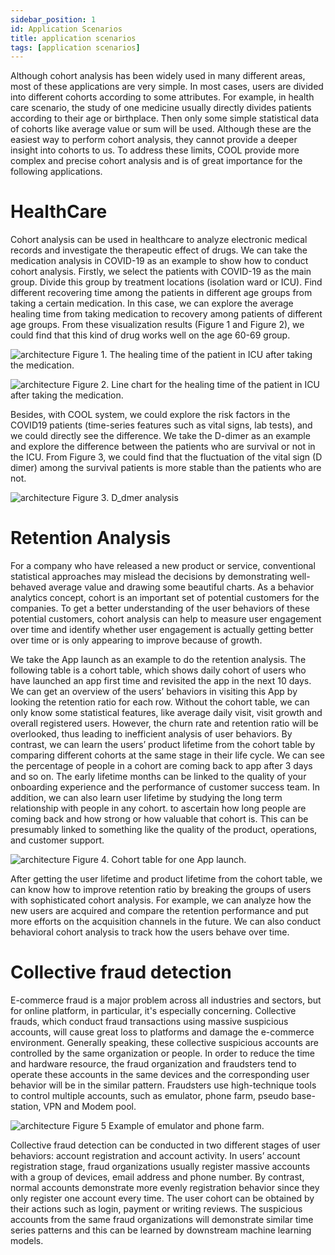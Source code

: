 ```yaml
---
sidebar_position: 1
id: Application Scenarios
title: application scenarios
tags: [application scenarios]
---
```


Although cohort analysis has been widely used in many different areas, most of these applications are very simple. In most cases, users are divided into different cohorts according to some attributes. For example, in health care scenario, the study of one medicine usually directly divides patients according to their age or birthplace. Then only some simple statistical data of cohorts like average value or sum will be used. Although these are the easiest way to perform cohort analysis, they cannot provide a deeper insight into cohorts to us. To address these limits, COOL provide more complex and precise cohort analysis and is of great importance for the following applications.

# HealthCare
Cohort analysis can be used in healthcare to analyze electronic medical records and investigate the therapeutic effect of drugs. We can take the medication analysis in COVID-19 as an example to show how to conduct cohort analysis. Firstly, we select the patients with COVID-19 as the main group. Divide this group by treatment locations (isolation ward or ICU). Find different recovering time among the patients in different age groups from taking a certain medication. In this case, we can explore the average healing time from taking medication to recovery among patients of different age groups. From these visualization results (Figure 1 and Figure 2), we could find that this kind of drug works well on the age 60-69 group.

![architecture](./img/Single_node_architecture.PNG)
Figure 1. The healing time of the patient in ICU after taking the medication.

![architecture](./img/Single_node_architecture.PNG)
Figure 2. Line chart for the healing time of the patient in ICU after taking the medication​.

Besides, with COOL system, we could explore the risk factors in the COVID19 patients (time-series features such as vital signs, lab tests), and we could directly see the difference. We take the D-dimer as an example and explore the difference between the patients who are survival or not in the ICU. From Figure 3, we could find that the fluctuation of the vital sign (D dimer) among the survival patients is more stable than the patients who are not.

![architecture](./img/Single_node_architecture.PNG)
Figure 3. D_dmer analysis

# Retention Analysis

For a company who have released a new product or service, conventional statistical approaches may mislead the decisions by demonstrating well-behaved average value and drawing some beautiful charts. As a behavior analytics concept, cohort is an important set of potential customers for the companies. To get a better understanding of the user behaviors of these potential customers, cohort analysis can help to measure user engagement over time and identify whether user engagement is actually getting better over time or is only appearing to improve because of growth.

We take the App launch as an example to do the retention analysis. The following table is a cohort table, which shows daily cohort of users who have launched an app first time and revisited the app in the next 10 days. We can get an overview of the users’ behaviors in visiting this App by looking the retention ratio for each row. Without the cohort table, we can only know some statistical features, like average daily visit, visit growth and overall registered users. However, the churn rate and retention ratio will be overlooked, thus leading to inefficient analysis of user behaviors. By contrast, we can learn the users’ product lifetime from the cohort table by comparing different cohorts at the same stage in their life cycle. We can see the percentage of people in a cohort are coming back to app after 3 days and so on. The early lifetime months can be linked to the quality of your onboarding experience and the performance of customer success team. In addition, we can also learn user lifetime by studying the long term relationship with people in any cohort. to ascertain how long people are coming back and how strong or how valuable that cohort is. This can be presumably linked to something like the quality of the product, operations, and customer support.

![architecture](./img/Single_node_architecture.PNG)
Figure 4. Cohort table for one App launch.

After getting the user lifetime and product lifetime from the cohort table, we can know how to improve retention ratio by breaking the groups of users with sophisticated cohort analysis. For example, we can analyze how the new users are acquired and compare the retention performance and put more efforts on the acquisition channels in the future. We can also conduct behavioral cohort analysis to track how the users behave over time. 

# Collective fraud detection
E-commerce fraud is a major problem across all industries and sectors, but for online platform, in particular, it's especially concerning. Collective frauds, which conduct fraud transactions using massive suspicious accounts, will cause great loss to platforms and damage the e-commerce environment. Generally speaking, these collective suspicious accounts are controlled by the same organization or people. In order to reduce the time and hardware resource, the fraud organization and fraudsters tend to operate these accounts in the same devices and the corresponding user behavior will be in the similar pattern. Fraudsters use high-technique tools to control multiple accounts, such as emulator, phone farm, pseudo base-station, VPN and Modem pool. 

![architecture](./img/Single_node_architecture.PNG)
Figure 5 Example of emulator and phone farm.

Collective fraud detection can be conducted in two different stages of user behaviors: account registration and account activity. In users’ account registration stage, fraud organizations usually register massive accounts with a group of devices, email address and phone number. By contrast, normal accounts demonstrate more evenly registration behavior since they only register one account every time. The user cohort can be obtained by their actions such as login, payment or writing reviews. The suspicious accounts from the same fraud organizations will demonstrate similar time series patterns and this can be learned by downstream machine learning models. 